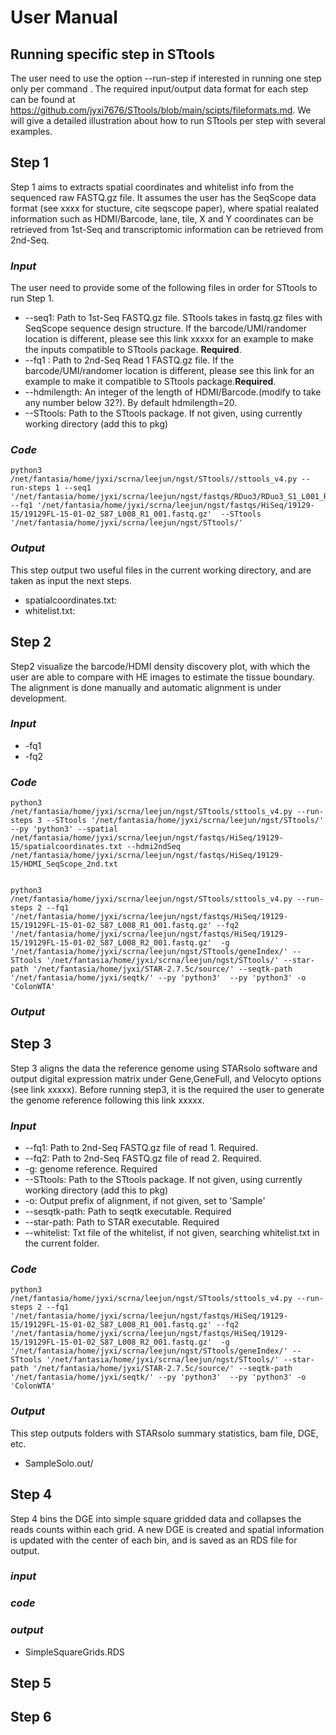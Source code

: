 
# User Manual
## Running specific step in STtools
The user need to use the option --run-step if interested in running one step only per command . The required input/output data format for each step can be found at https://github.com/jyxi7676/STtools/blob/main/scipts/fileformats.md.  We will give a detailed illustration about how to run STtools per step with several examples. 
## Step 1
Step 1 aims to extracts spatial coordinates and whitelist info from the sequenced raw FASTQ.gz file. It assumes the user has the SeqScope data format (see xxxx for stucture, cite seqscope paper), where spatial  realated information such as HDMI/Barcode, lane, tile, X and Y coordinates can be retrieved from 1st-Seq and transcriptomic information can be retrieved from 2nd-Seq. 
### *Input*
  The user need to provide some of the following files in order for STtools to run Step 1. 
  *   --seq1: Path to 1st-Seq FASTQ.gz file. STtools takes in fastq.gz files with SeqScope sequence design structure. If the barcode/UMI/randomer location is different, please see this link xxxxx for an example to make the inputs compatible to STtools package. **Required**. 
  *   --fq1 : Path to 2nd-Seq Read 1 FASTQ.gz file. If the barcode/UMI/randomer location is different, please see this link for an example to make it compatible to STtools package.**Required**. 
  *   --hdmilength: An integer of the length of HDMI/Barcode.(modify to take any number below 32?). By default hdmilength=20.
  *   --STtools: Path to the STtools package. If not given, using currently working directory (add this to pkg)
 ### *Code*
 ```
 python3 /net/fantasia/home/jyxi/scrna/leejun/ngst/STtools//sttools_v4.py --run-steps 1 --seq1 '/net/fantasia/home/jyxi/scrna/leejun/ngst/fastqs/RDuo3/RDuo3_S1_L001_R1_001.fastq.gz' --fq1 '/net/fantasia/home/jyxi/scrna/leejun/ngst/fastqs/HiSeq/19129-15/19129FL-15-01-02_S87_L008_R1_001.fastq.gz'  --STtools '/net/fantasia/home/jyxi/scrna/leejun/ngst/STtools/'  

 ```
 ### *Output*
 This step output two useful files in the current working directory, and are taken as input the next steps.
 * spatialcoordinates.txt: 
 * whitelist.txt:
 
## Step 2
Step2 visualize the barcode/HDMI density discovery plot, with which the user are able to compare with HE images to estimate the tissue boundary. The alignment is done manually and automatic alignment is under development. 
### *Input*
  * -fq1
  * -fq2
### *Code*
 ```
 python3 /net/fantasia/home/jyxi/scrna/leejun/ngst/STtools/sttools_v4.py --run-steps 3 --STtools '/net/fantasia/home/jyxi/scrna/leejun/ngst/STtools/'  --py 'python3' --spatial /net/fantasia/home/jyxi/scrna/leejun/ngst/fastqs/HiSeq/19129-15/spatialcoordinates.txt --hdmi2ndSeq /net/fantasia/home/jyxi/scrna/leejun/ngst/fastqs/HiSeq/19129-15/HDMI_SeqScope_2nd.txt

 
 python3 /net/fantasia/home/jyxi/scrna/leejun/ngst/STtools/sttools_v4.py --run-steps 2 --fq1 '/net/fantasia/home/jyxi/scrna/leejun/ngst/fastqs/HiSeq/19129-15/19129FL-15-01-02_S87_L008_R1_001.fastq.gz' --fq2 '/net/fantasia/home/jyxi/scrna/leejun/ngst/fastqs/HiSeq/19129-15/19129FL-15-01-02_S87_L008_R2_001.fastq.gz'  -g '/net/fantasia/home/jyxi/scrna/leejun/ngst/STtools/geneIndex/' --STtools '/net/fantasia/home/jyxi/scrna/leejun/ngst/STtools/' --star-path '/net/fantasia/home/jyxi/STAR-2.7.5c/source/' --seqtk-path '/net/fantasia/home/jyxi/seqtk/' --py 'python3'  --py 'python3' -o 'ColonWTA'

 ```
### *Output*

## Step 3
Step 3 aligns the data the reference genome using STARsolo software and output digital expression matrix under Gene,GeneFull, and Velocyto options (see link xxxxx).
Before running step3, it is the required the user to generate the genome reference following this link  xxxxx.
### *Input*
 * --fq1: Path to 2nd-Seq FASTQ.gz file of read 1. Required.
 * --fq2: Path to 2nd-Seq FASTQ.gz file of read 2. Required.
 * -g: genome reference. Required
 * --STtools: Path to the STtools package. If not given, using currently working directory (add this to pkg)
 * -o: Output prefix of alignment, if not given, set to 'Sample'
 * --sesqtk-path: Path to seqtk executable. Required
 * --star-path: Path to STAR executable. Required
 * --whitelist: Txt file of the whitelist, if not given, searching whitelist.txt in the current folder.

 
### *Code*
``` 
python3 /net/fantasia/home/jyxi/scrna/leejun/ngst/STtools/sttools_v4.py --run-steps 2 --fq1 '/net/fantasia/home/jyxi/scrna/leejun/ngst/fastqs/HiSeq/19129-15/19129FL-15-01-02_S87_L008_R1_001.fastq.gz' --fq2 '/net/fantasia/home/jyxi/scrna/leejun/ngst/fastqs/HiSeq/19129-15/19129FL-15-01-02_S87_L008_R2_001.fastq.gz'  -g '/net/fantasia/home/jyxi/scrna/leejun/ngst/STtools/geneIndex/' --STtools '/net/fantasia/home/jyxi/scrna/leejun/ngst/STtools/' --star-path '/net/fantasia/home/jyxi/STAR-2.7.5c/source/' --seqtk-path '/net/fantasia/home/jyxi/seqtk/' --py 'python3'  --py 'python3' -o 'ColonWTA'
```
### *Output*
This step outputs folders with STARsolo summary statistics, bam file, DGE, etc.
* SampleSolo.out/
  
## Step 4
Step 4 bins the DGE into simple square gridded data and collapses the reads counts within each grid. A new DGE is created and spatial information is updated with the center of each bin, and is saved as an RDS file for output.
### *input*
### *code*
### *output*
* SimpleSquareGrids.RDS

## Step 5
## Step 6
  
  
 
